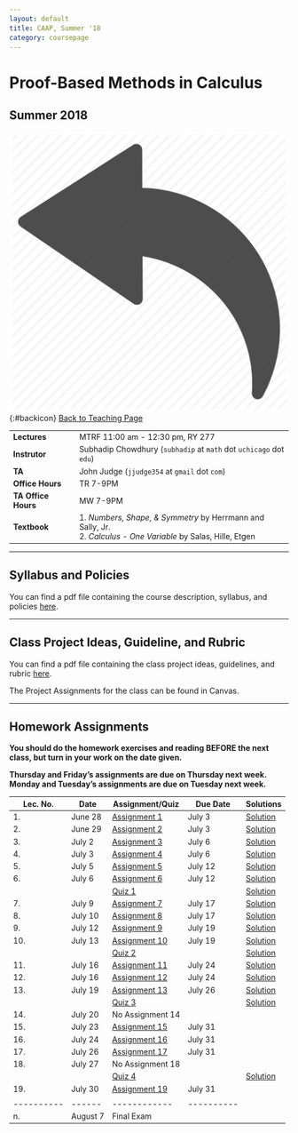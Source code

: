 ```yaml
---
layout: default
title: CAAP, Summer '18
category: coursepage
---
```


# Proof-Based Methods in Calculus
## Summer 2018
<div class="backlink">
 
  ![Back](/resources/back.png){:#backicon} [Back to Teaching Page](/teaching) 
</div>  


|||
|---|---|
| **Lectures** | MTRF	11:00 am - 12:30 pm, RY 277 |
| **Instrutor**| Subhadip Chowdhury (`subhadip` at `math` dot `uchicago` dot `edu`)|
|**TA**| John Judge (`jjudge354` at `gmail` dot `com`)
| **Office Hours**| TR 7-9PM |
| **TA Office Hours**| MW 7-9PM |
| **Textbook**| 1. _Numbers, Shape, & Symmetry_ by Herrmann and Sally, Jr. <br>2. _Calculus - One Variable_ by Salas, Hille, Etgen |


---
## Syllabus and Policies 

You can find a pdf file containing the course description, syllabus, and policies [here](Syllabus_CAAP_Summer_2018.pdf).


---
## Class Project Ideas, Guideline, and Rubric

You can find a pdf file containing the class project ideas, guidelines, and rubric [here](Projects_CAAP_Summer_2018.pdf).

The Project Assignments for the class can be found in Canvas.

---

## Homework Assignments


<div class='schedule'>
 
__You should do the homework exercises and reading BEFORE the next class, but turn in your work on the date given.__ 

__Thursday and Friday’s assignments are due on Thursday next week. Monday and Tuesday’s assignments
are due on Tuesday next week.__
  
| Lec. No. | Date | Assignment/Quiz | Due Date | Solutions |
|----------|------|------------|----------|-----------|
| 1. | June 28 | [Assignment 1](CAAP_Assignment1.pdf) | July 3 | [Solution](caap-proofs-assignment1.pdf) |
| 2. | June 29 | [Assignment 2](CAAP_Assignment2.pdf) | July 3 | [Solution](caap-proofs-assignment2.pdf) |
| 3. | July 2 | [Assignment 3](CAAP_Assignment3.pdf) | July 6 | [Solution](caap-proofs-assignment3.pdf) |
| 4. | July 3 | [Assignment 4](CAAP_Assignment4.pdf) | July 6 | [Solution](caap-proofs-assignment4.pdf) |
| 5. | July 5 | [Assignment 5](CAAP_Assignment5.pdf) | July 12 | [Solution](caap-proofs-assignment5-6.pdf) |
| 6. | July 6 | [Assignment 6](CAAP_Assignment6.pdf) | July 12 | [Solution](caap-proofs-assignment5-6.pdf) |
|    |        | [Quiz 1](CAAP_Quiz1.pdf)             |         | [Solution](CAAP_Quiz1_solution.pdf)
| 7. | July 9 | [Assignment 7](CAAP_Assignment7.pdf) | July 17 | [Solution](caap-proofs-assignment7-8.pdf) |
| 8. | July 10 | [Assignment 8](CAAP_Assignment8.pdf) | July 17 | [Solution](caap-proofs-assignment7-8.pdf) |
| 9. | July 12 | [Assignment 9](CAAP_Assignment9.pdf) | July 19 | [Solution](caap-proofs-assignment9-10.pdf) |
| 10. | July 13 | [Assignment 10](CAAP_Assignment10.pdf) | July 19 | [Solution](caap-proofs-assignment9-10.pdf) |
|    |        | [Quiz 2](CAAP_Quiz2.pdf)             |         | [Solution](CAAP_Quiz2_solution.pdf) |
| 11. | July 16 | [Assignment 11](CAAP_Assignment11.pdf) | July 24 | [Solution](caap-proofs-assignment11-12.pdf) |
| 12. | July 16 | [Assignment 12](CAAP_Assignment12.pdf) | July 24 | [Solution](caap-proofs-assignment11-12.pdf) |
| 13. | July 19 | [Assignment 13](CAAP_Assignment13.pdf) | July 26 | [Solution](caap-proofs-assignment13.pdf) |
|    |        | [Quiz 3](CAAP_Quiz3.pdf)             |         | [Solution](CAAP_Quiz3_solution.pdf) |
| 14. | July 20 | No Assignment 14 | | |
| 15. | July 23 | [Assignment 15](CAAP_Assignment15.pdf) | July 31 | |
| 16. | July 24 | [Assignment 16](CAAP_Assignment16.pdf) | July 31 | |
| 17. | July 26 | [Assignment 17](CAAP_Assignment17.pdf) | July 31 | |
| 18. | July 27 | No Assignment 18 | | |
|    |        | [Quiz 4](CAAP_Quiz4.pdf)             |         | [Solution](CAAP_Quiz4_solution.pdf) |
| 19. | July 30 | [Assignment 19](CAAP_Assignment19.pdf) | July 31 | |
|    |        |             |         | |
|----------|------|------------|----------|
| n. | August 7 | Final Exam | |

</div>

